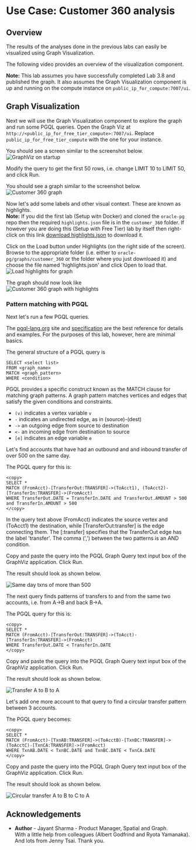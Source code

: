 # Use Case: Customer 360 analysis #

## Overview
The results of the analyses done in the previous labs can easily be visualized using Graph Visualization.

The following video provides an overview of the visualization component.

[](youtube:zfefKdNfAY4)

**Note:** This lab assumes you have successfully completed Lab 3.8 and published the graph. It also assumes the Graph Visualization component is up and running on the compute instance on `public_ip_for_compute:7007/ui`.

## Graph Visualization

Next we will use the Graph Visualization component to explore the graph and run some PGQL queries.
Open the Graph Viz at `http://<public_ip_for_free_tier_compute>:7007/ui`. Replace `public_ip_for_free_tier_compute` with the one for your instance.

You should see a screen similar to the screenshot below.  
![GraphViz on startup](../images/ADB_GViz_Landing.png)


Modify the query to get the first 50 rows, i.e. change LIMIT 10 to LIMIT 50, and click Run.

You should see a graph similar to the screenshot below.  
![Customer 360 graph](../images/ADB_GViz_Show50Elements.png)

Now let's add some labels and other visual context. These are known as highlights.  
**Note:** If you did the first lab (Setup witn Docker) and cloned the `oracle-pg` repo then the required `highlights.json` file is in the `customer_360` folder. If however you are doing this (Setup with Free Tier) lab by itself then right-click on this link [download highlights.json](highlights.json) to download it.

Click on the Load button under Highlights (on the right side of the screen). Browse to the appropriate folder (i.e. either to `oracle-pg/graphs/customer_360`  or the folder where you just downloaed it) and choose the file named 'highlights.json' and click Open to load that.  
![Load highlights for graph](../../customer_360_analysis/images/GraphVizLoadHighlights.png)

The graph should now look like  
![Customer 360 graph with highlights](../../customer_360_analysis/images/GraphVizWithHighlights.png)

### Pattern matching with PGQL
Next let's run a few PGQL queries. 

The [pgql-lang.org](http://pgql-lang.org) site and [specification](http://pgql-land.org/spec/1.2) are the best reference for details and examples. For the purposes of this lab, however, here are minimal basics. 

The general structure of a PGQL query is
```
SELECT <select list>
FROM <graph_name> 
MATCH <graph_pattern>
WHERE <condition>
```

PGQL provides a specific construct known as the MATCH clause for matching graph patterns. A graph pattern matches vertices and edges that satisfy the given conditions and constraints.  
- `(v)` indicates a vertex variable `v`   
- `-` indicates an undirected edge, as in (source)-(dest)  
- `->` an outgoing edge from source to destination  
- `<-` an incoming edge from destination to source  
- `[e]` indicates an edge variable `e`

Let's find accounts that have had an outbound and and inbound transfer of over 500 on the same day.

The PGQL query for this is:
```
<copy>
SELECT * 
MATCH (FromAcct)-[TransferOut:TRANSFER]->(ToAcct1), (ToAcct2)-[TransferIn:TRANSFER]->(FromAcct)
WHERE TransferOut.DATE = TransferIn.DATE and TransferOut.AMOUNT > 500 and TransferIn.AMOUNT > 500
</copy>
```
In the query text above (FromAcct) indicates the source vertex and (ToAcct1) the destination, while [TransferOut:transfer] is the edge connecting them. The [:transfer] specifies that the TransferOut edge has  the label 'transfer'. The comma (',') between the two patterns is an AND condition. 

Copy and paste the query into the PGQL Graph Query text input box of the GraphViz application.
Click Run.

The result should look as shown below.

![Same day txns of more than 500](../images/ADB_Gviz_SameDayTransfers.png)

The next query finds patterns of transfers to and from the same two accounts, i.e. from A->B and back B->A.

The PGQL query for this is:
```
<copy>
SELECT * 
MATCH (FromAcct)-[TransferOut:TRANSFER]->(ToAcct)-[TransferIn:TRANSFER]->(FromAcct)
WHERE TransferOut.DATE < TransferIn.DATE 
</copy>
```

Copy and paste the query into the PGQL Graph Query text input box of the GraphViz application.
Click Run.

The result should look as shown below.

![Transfer A to B to A](../images/ADB-GViz_ABA_Transfer.png)

Let's add one more account to that query to find a circular transfer pattern between 3 accounts. 

The PGQL query becomes:
```
<copy>
SELECT * 
MATCH (FromAcct)-[TxnAB:TRANSFER]->(ToAcctB)-[TxnBC:TRANSFER]->(ToAcctC)-[TxnCA:TRANSFER]->(FromAcct)
WHERE TxnAB.DATE < TxnBC.DATE and TxnBC.DATE < TxnCA.DATE
</copy>
```

Copy and paste the query into the PGQL Graph Query text input box of the GraphViz application.
Click Run.

The result should look as shown below.

![Circular transfer A to B to C to A](../images/ADB_GViz_ABCA_Transfer.png)


## Acknowledgements ##

- **Author** - Jayant Sharma - Product Manager, Spatial and Graph.  
With a little help from colleagues (Albert Godfrind and Ryota Yamanaka). And lots from Jenny Tsai. Thank you.